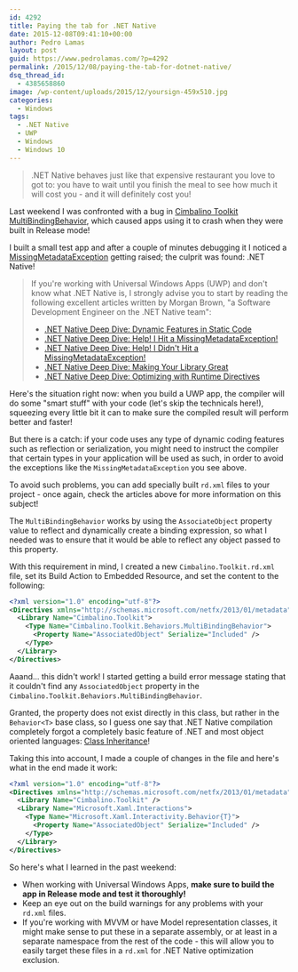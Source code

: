 ```yaml
---
id: 4292
title: Paying the tab for .NET Native
date: 2015-12-08T09:41:10+00:00
author: Pedro Lamas
layout: post
guid: https://www.pedrolamas.com/?p=4292
permalink: /2015/12/08/paying-the-tab-for-dotnet-native/
dsq_thread_id:
  - 4385658860
image: /wp-content/uploads/2015/12/yoursign-459x510.jpg
categories:
  - Windows
tags:
  - .NET Native
  - UWP
  - Windows
  - Windows 10
---
```

> .NET Native behaves just like that expensive restaurant you love to got to: you have to wait until you finish the meal to see how much it will cost you - and it will definitely cost you!

Last weekend I was confronted with a bug in [Cimbalino Toolkit](http://cimbalino.org) [MultiBindingBehavior](https://github.com/Cimbalino/Cimbalino-Toolkit/blob/master/src/Cimbalino.Toolkit%20(WP8)/Behaviors/MultiBindingBehavior.cs), which caused apps using it to crash when they were built in Release mode!

I built a small test app and after a couple of minutes debugging it I noticed a [MissingMetadataException](https://msdn.microsoft.com/en-us/library/dn600633(v=vs.110).aspx) getting raised; the culprit was found: .NET Native!

> If you're working with Universal Windows Apps (UWP) and don't know what .NET Native is, I strongly advise you to start by reading the following excellent articles written by Morgan Brown, "a Software Development Engineer on the .NET Native team":
> 
>  - [.NET Native Deep Dive: Dynamic Features in Static Code](http://blogs.msdn.com/b/dotnet/archive/2014/05/20/net-native-deep-dive-dynamic-features-in-static-code.aspx)
>  - [.NET Native Deep Dive: Help! I Hit a MissingMetadataException!](http://blogs.msdn.com/b/dotnet/archive/2014/05/21/net-native-deep-dive-help-i-hit-a-missingmetadataexception.aspx)
>  - [.NET Native Deep Dive: Help! I Didn't Hit a MissingMetadataException!](http://blogs.msdn.com/b/dotnet/archive/2014/05/22/net-native-deep-dive-help-i-didn-t-hit-a-missingmetadataexception.aspx)
>  - [.NET Native Deep Dive: Making Your Library Great](http://blogs.msdn.com/b/dotnet/archive/2014/05/23/net-native-deep-dive-making-your-library-great.aspx)
>  - [.NET Native Deep Dive: Optimizing with Runtime Directives](http://blogs.msdn.com/b/dotnet/archive/2014/05/24/net-native-deep-dive-optimizing-with-runtime-directives.aspx)

Here's the situation right now: when you build a UWP app, the compiler will do some "smart stuff" with your code (let's skip the technicals here!), squeezing every little bit it can to make sure the compiled result will perform better and faster!

But there is a catch: if your code uses any type of dynamic coding features such as reflection or serialization, you might need to instruct the compiler that certain types in your application will be used as such, in order to avoid the exceptions like the `MissingMetadataException` you see above.

To avoid such problems, you can add specially built `rd.xml` files to your project - once again, check the articles above for more information on this subject!

The `MultiBindingBehavior` works by using the `AssociateObject` property value to reflect and dynamically create a binding expression, so what I needed was to ensure that it would be able to reflect any object passed to this property.

With this requirement in mind, I created a new `Cimbalino.Toolkit.rd.xml` file, set its Build Action to Embedded Resource, and set the content to the following:

```xml
<?xml version="1.0" encoding="utf-8"?>
<Directives xmlns="http://schemas.microsoft.com/netfx/2013/01/metadata">
  <Library Name="Cimbalino.Toolkit">
    <Type Name="Cimbalino.Toolkit.Behaviors.MultiBindingBehavior">
      <Property Name="AssociatedObject" Serialize="Included" />
    </Type>
  </Library>
</Directives>
```

Aaand... this didn't work! I started getting a build error message stating that it couldn't find any `AssociatedObject` property in the `Cimbalino.Toolkit.Behaviors.MultiBindingBehavior`.

Granted, the property does not exist directly in this class, but rather in the `Behavior<T>` base class, so I guess one say that .NET Native compilation completely forgot a completely basic feature of .NET and most object oriented languages: [Class Inheritance](https://en.wikipedia.org/wiki/Object-oriented_programming#Composition.2C_inheritance.2C_and_delegation)!

Taking this into account, I made a couple of changes in the file and here's what in the end made it work:

```xml
<?xml version="1.0" encoding="utf-8"?>
<Directives xmlns="http://schemas.microsoft.com/netfx/2013/01/metadata">
  <Library Name="Cimbalino.Toolkit" />
  <Library Name="Microsoft.Xaml.Interactions">
    <Type Name="Microsoft.Xaml.Interactivity.Behavior{T}">
      <Property Name="AssociatedObject" Serialize="Included" />
    </Type>
  </Library>
</Directives>
```

So here's what I learned in the past weekend:

 - When working with Universal Windows Apps, **make sure to build the app in Release mode and test it thoroughly!**
 - Keep an eye out on the build warnings for any problems with your `rd.xml` files.
 - If you're working with MVVM or have Model representation classes, it might make sense to put these in a separate assembly, or at least in a separate namespace from the rest of the code - this will allow you to easily target these files in a `rd.xml` for .NET Native optimization exclusion.